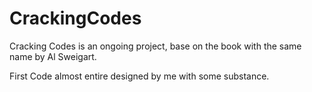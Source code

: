 # CrackingCodes

Cracking Codes is an ongoing project, base on the book with the same name by Al Sweigart.

First Code almost entire designed by me with some substance.
